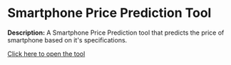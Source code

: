 # Smartphone Price Prediction Tool

**Description:** A Smartphone Price Prediction tool that predicts the price of smartphone based on it's specifications.

[Click here to open the tool](https://smartphone-price-prediction.streamlit.app/)
